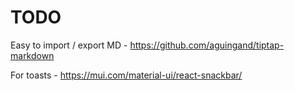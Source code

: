# TODO

Easy to import / export MD - https://github.com/aguingand/tiptap-markdown

For toasts - https://mui.com/material-ui/react-snackbar/
